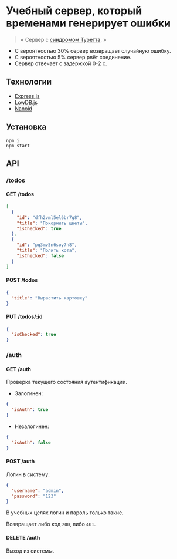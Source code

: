 # Учебный сервер, который временами генерирует ошибки
> &laquo;
> Сервер с [синдромом Туретта](https://ru.wikipedia.org/wiki/%D0%A1%D0%B8%D0%BD%D0%B4%D1%80%D0%BE%D0%BC_%D0%A2%D1%83%D1%80%D0%B5%D1%82%D1%82%D0%B0).
> &raquo;
* С вероятностью 30% сервер возвращает случайную ошибку.
* С вероятностью 5% сервер рвёт соединение.
* Сервер отвечает с задержкой 0-2 с.

## Технологии
* [Express.js](https://expressjs.com/)
* [LowDB.js](https://github.com/typicode/lowdb)
* [Nanoid](https://github.com/ai/nanoid)

## Установка
```shell
npm i
npm start
```

## API

### /todos

#### GET /todos
```json
[
  {
    "id": "dfh2vml5el6br7g8",
    "title": "Покормить цветы",
    "isChecked": true
  },
  {
    "id": "pq3mv5n6soy7h8",
    "title": "Полить кота",
    "isChecked": false
  }
]
```

#### POST /todos
```json
{
  "title": "Вырастить картошку"
}
```

#### PUT /todos/:id
```json
{
  "isChecked": true
}
```

### /auth

#### GET /auth
Проверка текущего состояния аутентификации.
* Залогинен:
```json
{
  "isAuth": true
}
```
* Незалогинен:
```json
{
  "isAuth": false
}
```

#### POST /auth
Логин в систему:
```json
{
  "username": "admin",
  "password": "123"
}
```
В учебных целях логин и пароль только такие.

Возвращает либо код ```200```, либо ```401```.

#### DELETE /auth
Выход из системы.
